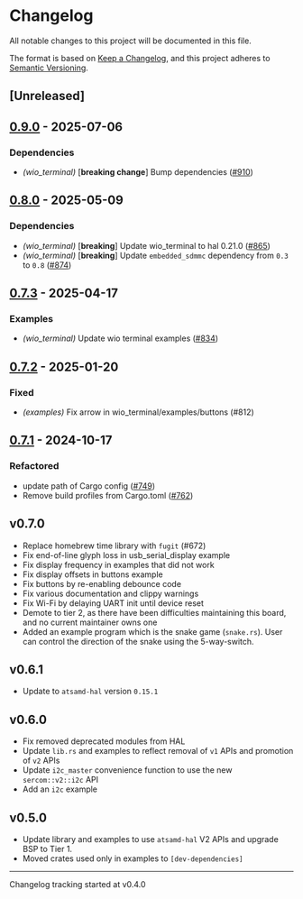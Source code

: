 # Changelog

All notable changes to this project will be documented in this file.

The format is based on [Keep a Changelog](https://keepachangelog.com/en/1.0.0/),
and this project adheres to [Semantic Versioning](https://semver.org/spec/v2.0.0.html).

## [Unreleased]

## [0.9.0](https://github.com/atsamd-rs/atsamd/compare/wio_terminal-0.8.0...wio_terminal-0.9.0) - 2025-07-06

### Dependencies

- *(wio_terminal)* [**breaking change**] Bump dependencies ([#910](https://github.com/atsamd-rs/atsamd/pull/910))

## [0.8.0](https://github.com/atsamd-rs/atsamd/compare/wio_terminal-0.7.3...wio_terminal-0.8.0) - 2025-05-09

### Dependencies

- *(wio_terminal)* [**breaking**] Update wio_terminal to hal 0.21.0 ([#865](https://github.com/atsamd-rs/atsamd/pull/865))
- *(wio_terminal)* [**breaking**] Update `embedded_sdmmc` dependency from `0.3` to `0.8` ([#874](https://github.com/atsamd-rs/atsamd/pull/874))

## [0.7.3](https://github.com/atsamd-rs/atsamd/compare/wio_terminal-0.7.2...wio_terminal-0.7.3) - 2025-04-17

### Examples

- *(wio_terminal)* Update wio terminal examples ([#834](https://github.com/atsamd-rs/atsamd/pull/834))

## [0.7.2](https://github.com/atsamd-rs/atsamd/compare/wio_terminal-0.7.1...wio_terminal-0.7.2) - 2025-01-20

### Fixed

- *(examples)* Fix arrow in wio_terminal/examples/buttons (#812)

## [0.7.1](https://github.com/atsamd-rs/atsamd/compare/wio_terminal-0.7.0...wio_terminal-0.7.1) - 2024-10-17

### Refactored

- update path of Cargo config ([#749](https://github.com/atsamd-rs/atsamd/pull/749)) 
- Remove build profiles from Cargo.toml ([#762](https://github.com/atsamd-rs/atsamd/pull/762))

## v0.7.0

- Replace homebrew time library with `fugit` (#672)
- Fix end-of-line glyph loss in usb_serial_display example
- Fix display frequency in examples that did not work
- Fix display offsets in buttons example
- Fix buttons by re-enabling debounce code
- Fix various documentation and clippy warnings
- Fix Wi-Fi by delaying UART init until device reset
- Demote to tier 2, as there have been difficulties maintaining this board, and no current maintainer owns one
- Added an example program which is the snake game (`snake.rs`). User can control the direction of the snake using the 5-way-switch.

## v0.6.1

- Update to `atsamd-hal` version `0.15.1`

## v0.6.0

- Fix removed deprecated modules from HAL
- Update `lib.rs` and examples to reflect removal of `v1` APIs and promotion of `v2` APIs
- Update `i2c_master` convenience function to use the new `sercom::v2::i2c` API
- Add an `i2c` example

## v0.5.0

- Update library and examples to use `atsamd-hal` V2 APIs and upgrade BSP to Tier 1.
- Moved crates used only in examples to `[dev-dependencies]`

---

Changelog tracking started at v0.4.0
